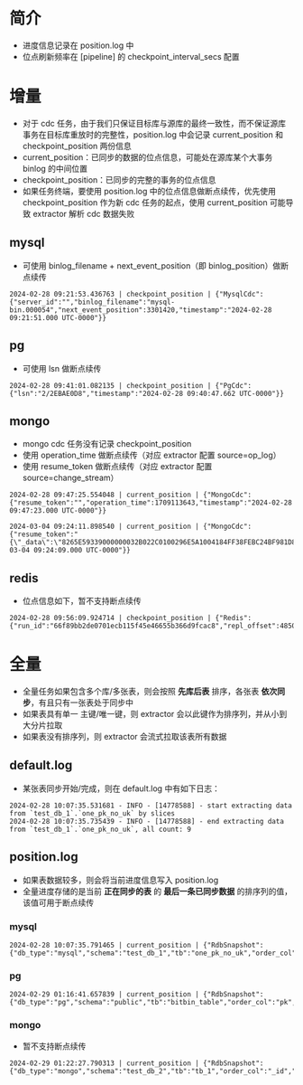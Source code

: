 # 简介
- 进度信息记录在 position.log 中
- 位点刷新频率在 [pipeline] 的 checkpoint_interval_secs 配置

# 增量
- 对于 cdc 任务，由于我们只保证目标库与源库的最终一致性，而不保证源库事务在目标库重放时的完整性，position.log 中会记录 current_position 和 checkpoint_position 两份信息
- current_position：已同步的数据的位点信息，可能处在源库某个大事务 binlog 的中间位置
- checkpoint_position：已同步的完整的事务的位点信息
- 如果任务终端，要使用 position.log 中的位点信息做断点续传，优先使用 checkpoint_position 作为新 cdc 任务的起点，使用 current_position 可能导致 extractor 解析 cdc 数据失败

## mysql
- 可使用 binlog_filename + next_event_position（即 binlog_position）做断点续传
```
2024-02-28 09:21:53.436763 | checkpoint_position | {"MysqlCdc":{"server_id":"","binlog_filename":"mysql-bin.000054","next_event_position":3301420,"timestamp":"2024-02-28 09:21:51.000 UTC-0000"}}
```

## pg
- 可使用 lsn 做断点续传 
```
2024-02-28 09:41:01.082135 | checkpoint_position | {"PgCdc":{"lsn":"2/2EBAE0D8","timestamp":"2024-02-28 09:40:47.662 UTC-0000"}}
```

## mongo
- mongo cdc 任务没有记录 checkpoint_position
- 使用 operation_time 做断点续传（对应 extractor 配置 source=op_log）
- 使用 resume_token 做断点续传（对应 extractor 配置 source=change_stream）
```
2024-02-28 09:47:25.554048 | current_position | {"MongoCdc":{"resume_token":"","operation_time":1709113643,"timestamp":"2024-02-28 09:47:23.000 UTC-0000"}}
```

```
2024-03-04 09:24:11.898540 | current_position | {"MongoCdc":{"resume_token":"{\"_data\":\"8265E59339000000032B022C0100296E5A1004184FF38FEBC24BF981D8CF6C7AC5D3FE46645F6964006465E593330723C12A0F3BBC2E0004\"}","operation_time":1709544249,"timestamp":"2024-03-04 09:24:09.000 UTC-0000"}}
```


## redis
- 位点信息如下，暂不支持断点续传
```
2024-02-28 09:56:09.924714 | checkpoint_position | {"Redis":{"run_id":"66f89bb2de0701ecb115f45e46655b366d9fcac8","repl_offset":4850539,"now_db_id":0,"timestamp":""}}
```

# 全量
- 全量任务如果包含多个库/多张表，则会按照 **先库后表** 排序，各张表 **依次同步**，有且只有一张表处于同步中
- 如果表具有单一 主键/唯一键，则 extractor 会以此键作为排序列，并从小到大分片拉取
- 如果表没有排序列，则 extractor 会流式拉取该表所有数据

## default.log
- 某张表同步开始/完成，则在 default.log 中有如下日志：
```
2024-02-28 10:07:35.531681 - INFO - [14778588] - start extracting data from `test_db_1`.`one_pk_no_uk` by slices
2024-02-28 10:07:35.735439 - INFO - [14778588] - end extracting data from `test_db_1`.`one_pk_no_uk`, all count: 9
```

## position.log
- 如果表数据较多，则会将当前进度信息写入 position.log
- 全量进度存储的是当前 **正在同步的表** 的 **最后一条已同步数据** 的排序列的值，该值可用于断点续传

### mysql
```
2024-02-28 10:07:35.791465 | current_position | {"RdbSnapshot":{"db_type":"mysql","schema":"test_db_1","tb":"one_pk_no_uk","order_col":"f_0","value":"9"}}
```

### pg
```
2024-02-29 01:16:41.657839 | current_position | {"RdbSnapshot":{"db_type":"pg","schema":"public","tb":"bitbin_table","order_col":"pk","value":"2"}}
```

### mongo
- 暂不支持断点续传
```
2024-02-29 01:22:27.790313 | current_position | {"RdbSnapshot":{"db_type":"mongo","schema":"test_db_2","tb":"tb_1","order_col":"_id","value":"65dfdc512e7b06b6e2b3a3a1"}}
```